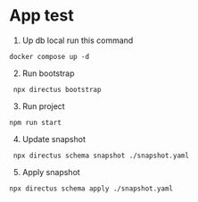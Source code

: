 # App test

1. Up db local run this command

```
docker compose up -d
```
2. Run bootstrap
```
 npx directus bootstrap
```
3. Run project
```
npm run start
```
4. Update snapshot
```
 npx directus schema snapshot ./snapshot.yaml
```
5. Apply snapshot
```
npx directus schema apply ./snapshot.yaml
```